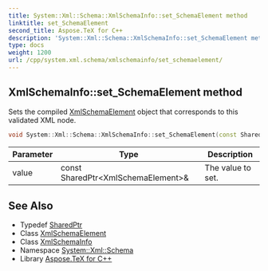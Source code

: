 ```yaml
---
title: System::Xml::Schema::XmlSchemaInfo::set_SchemaElement method
linktitle: set_SchemaElement
second_title: Aspose.TeX for C++
description: 'System::Xml::Schema::XmlSchemaInfo::set_SchemaElement method. Sets the compiled XmlSchemaElement object that corresponds to this validated XML node in C++.'
type: docs
weight: 1200
url: /cpp/system.xml.schema/xmlschemainfo/set_schemaelement/
---
```

## XmlSchemaInfo::set_SchemaElement method


Sets the compiled [XmlSchemaElement](../../xmlschemaelement/) object that corresponds to this validated XML node.

```cpp
void System::Xml::Schema::XmlSchemaInfo::set_SchemaElement(const SharedPtr<XmlSchemaElement> &value)
```


| Parameter | Type | Description |
| --- | --- | --- |
| value | const SharedPtr\<XmlSchemaElement\>\& | The value to set. |

## See Also

* Typedef [SharedPtr](../../../system/sharedptr/)
* Class [XmlSchemaElement](../../xmlschemaelement/)
* Class [XmlSchemaInfo](../)
* Namespace [System::Xml::Schema](../../)
* Library [Aspose.TeX for C++](../../../)
